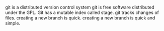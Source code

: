 git is a distributed version control system
git is free software distributed under the GPL.
Git has a mutable index called stage.
git tracks changes of files.
creating a new branch is quick.
creating a new branch is quick and simple.
